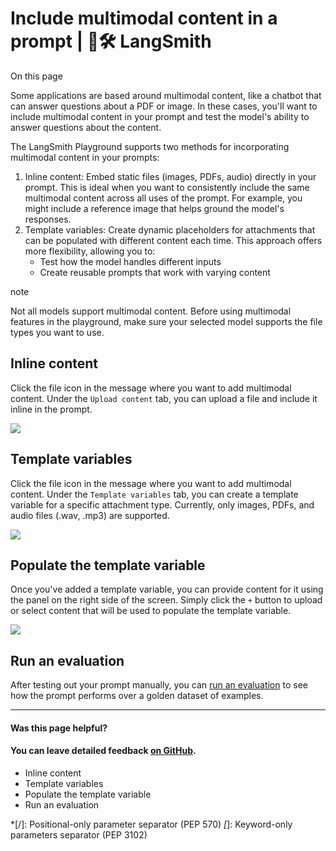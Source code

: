 # Include multimodal content in a prompt | 🦜️🛠️ LangSmith

On this page

Some applications are based around multimodal content, like a chatbot that can answer questions about a PDF or image. In these cases, you'll want to include multimodal content in your prompt and test the model's ability to answer questions about the content.

The LangSmith Playground supports two methods for incorporating multimodal content in your prompts:

  1. Inline content: Embed static files (images, PDFs, audio) directly in your prompt. This is ideal when you want to consistently include the same multimodal content across all uses of the prompt. For example, you might include a reference image that helps ground the model's responses.
  2. Template variables: Create dynamic placeholders for attachments that can be populated with different content each time. This approach offers more flexibility, allowing you to:
     * Test how the model handles different inputs
     * Create reusable prompts that work with varying content

note

Not all models support multimodal content. Before using multimodal features in the playground, make sure your selected model supports the file types you want to use.

## Inline content​

Click the file icon in the message where you want to add multimodal content. Under the `Upload content` tab, you can upload a file and include it inline in the prompt.

![](/assets/images/upload_inline_multimodal_content-d03b52f53c7d1cf2803a77cd2de13997.png)

## Template variables​

Click the file icon in the message where you want to add multimodal content. Under the `Template variables` tab, you can create a template variable for a specific attachment type. Currently, only images, PDFs, and audio files (.wav, .mp3) are supported.

![](/assets/images/template_variable_multimodal_content-862ede6be2448dca42229792795b153d.png)

## Populate the template variable​

Once you've added a template variable, you can provide content for it using the panel on the right side of the screen. Simply click the `+` button to upload or select content that will be used to populate the template variable.

![](/assets/images/manual_prompt_multimodal-46db4dbdfc35eebbf2478f4efb5c9858.png)

## Run an evaluation​

After testing out your prompt manually, you can [run an evaluation](/evaluation/how_to_guides/evaluate_with_attachments?mode=ui) to see how the prompt performs over a golden dataset of examples.

* * *

#### Was this page helpful?

  

#### You can leave detailed feedback [on GitHub](https://github.com/langchain-ai/langsmith-docs/issues/new?title=DOC%3A+%3CPlease+write+a+comprehensive+title+after+the+%27DOC%3A+%27+prefix%3E).

  * Inline content
  * Template variables
  * Populate the template variable
  * Run an evaluation

  *[/]: Positional-only parameter separator (PEP 570)
  *[*]: Keyword-only parameters separator (PEP 3102)